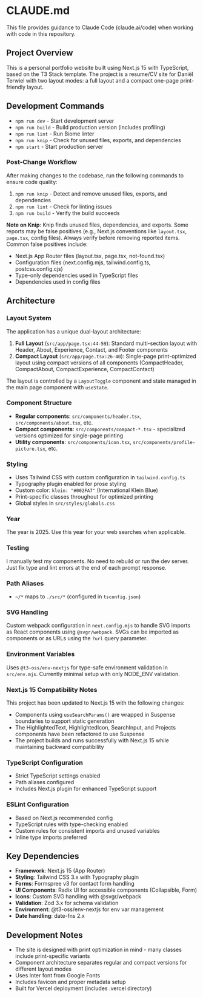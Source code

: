 # CLAUDE.md

This file provides guidance to Claude Code (claude.ai/code) when working with code in this repository.

## Project Overview

This is a personal portfolio website built using Next.js 15 with TypeScript, based on the T3 Stack template. The project is a resume/CV site for Daniël Terwiel with two layout modes: a full layout and a compact one-page print-friendly layout.

## Development Commands

- `npm run dev` - Start development server
- `npm run build` - Build production version (includes profiling)
- `npm run lint` - Run Biome linter
- `npm run knip` - Check for unused files, exports, and dependencies
- `npm start` - Start production server

### Post-Change Workflow

After making changes to the codebase, run the following commands to ensure code quality:

1. `npm run knip` - Detect and remove unused files, exports, and dependencies
2. `npm run lint` - Check for linting issues
3. `npm run build` - Verify the build succeeds

**Note on Knip**: Knip finds unused files, dependencies, and exports. Some reports may be false positives (e.g., Next.js conventions like `layout.tsx`, `page.tsx`, config files). Always verify before removing reported items. Common false positives include:
- Next.js App Router files (layout.tsx, page.tsx, not-found.tsx)
- Configuration files (next.config.mjs, tailwind.config.ts, postcss.config.cjs)
- Type-only dependencies used in TypeScript files
- Dependencies used in config files

## Architecture

### Layout System

The application has a unique dual-layout architecture:

1. **Full Layout** (`src/app/page.tsx:44-59`): Standard multi-section layout with Header, About, Experience, Contact, and Footer components
2. **Compact Layout** (`src/app/page.tsx:26-40`): Single-page print-optimized layout using compact versions of all components (CompactHeader, CompactAbout, CompactExperience, CompactContact)

The layout is controlled by a `LayoutToggle` component and state managed in the main page component with `useState`.

### Component Structure

- **Regular components**: `src/components/header.tsx`, `src/components/about.tsx`, etc.
- **Compact components**: `src/components/compact-*.tsx` - specialized versions optimized for single-page printing
- **Utility components**: `src/components/icon.tsx`, `src/components/profile-picture.tsx`, etc.

### Styling

- Uses Tailwind CSS with custom configuration in `tailwind.config.ts`
- Typography plugin enabled for prose styling
- Custom color: `klein: "#002FA7"` (International Klein Blue)
- Print-specific classes throughout for optimized printing
- Global styles in `src/styles/globals.css`

### Year

The year is 2025. Use this year for your web searches when applicable.

### Testing

I manually test my components. No need to rebuild or run the dev server. Just fix type and lint errors at the end of each prompt response.

### Path Aliases

- `~/*` maps to `./src/*` (configured in `tsconfig.json`)

### SVG Handling

Custom webpack configuration in `next.config.mjs` to handle SVG imports as React components using `@svgr/webpack`. SVGs can be imported as components or as URLs using the `?url` query parameter.

### Environment Variables

Uses `@t3-oss/env-nextjs` for type-safe environment validation in `src/env.mjs`. Currently minimal setup with only NODE_ENV validation.

### Next.js 15 Compatibility Notes

This project has been updated to Next.js 15 with the following changes:

- Components using `useSearchParams()` are wrapped in Suspense boundaries to support static generation
- The HighlightedText, HighlightedIcon, SearchInput, and Projects components have been refactored to use Suspense
- The project builds and runs successfully with Next.js 15 while maintaining backward compatibility

### TypeScript Configuration

- Strict TypeScript settings enabled
- Path aliases configured
- Includes Next.js plugin for enhanced TypeScript support

### ESLint Configuration

- Based on Next.js recommended config
- TypeScript rules with type-checking enabled
- Custom rules for consistent imports and unused variables
- Inline type imports preferred

## Key Dependencies

- **Framework**: Next.js 15 (App Router)
- **Styling**: Tailwind CSS 3.x with Typography plugin
- **Forms**: Formspree v3 for contact form handling
- **UI Components**: Radix UI for accessible components (Collapsible, Form)
- **Icons**: Custom SVG handling with @svgr/webpack
- **Validation**: Zod 3.x for schema validation
- **Environment**: @t3-oss/env-nextjs for env var management
- **Date handling**: date-fns 2.x

## Development Notes

- The site is designed with print optimization in mind - many classes include print-specific variants
- Component architecture separates regular and compact versions for different layout modes
- Uses Inter font from Google Fonts
- Includes favicon and proper metadata setup
- Built for Vercel deployment (includes .vercel directory)
